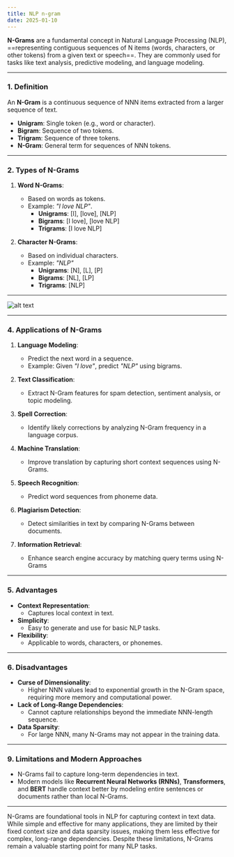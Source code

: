 ```yaml
---
title: NLP n-gram
date: 2025-01-10
---
```



**N-Grams** are a fundamental concept in Natural Language Processing (NLP), ==representing contiguous sequences of N items (words, characters, or other tokens) from a given text or speech==. They are commonly used for tasks like text analysis, predictive modeling, and language modeling.

---

### **1. Definition**

An **N-Gram** is a continuous sequence of NNN items extracted from a larger sequence of text.

- **Unigram**: Single token (e.g., word or character).
- **Bigram**: Sequence of two tokens.
- **Trigram**: Sequence of three tokens.
- **N-Gram**: General term for sequences of NNN tokens.

---

### **2. Types of N-Grams**

1. **Word N-Grams**:
    
    - Based on words as tokens.
    - Example: _"I love NLP"_.
        - **Unigrams**: [I], [love], [NLP]
        - **Bigrams**: [I love], [love NLP]
        - **Trigrams**: [I love NLP]
2. **Character N-Grams**:
    
    - Based on individual characters.
    - Example: _"NLP"_
        - **Unigrams**: [N], [L], [P]
        - **Bigrams**: [NL], [LP]
        - **Trigrams**: [NLP]

---
![alt text](Pastedimage20241127141243.png)

---

### **4. Applications of N-Grams**

1. **Language Modeling**:
    - Predict the next word in a sequence.
    - Example: Given _"I love"_, predict _"NLP"_ using bigrams.

2. **Text Classification**:   
    - Extract N-Gram features for spam detection, sentiment analysis, or topic modeling.

3. **Spell Correction**:
    - Identify likely corrections by analyzing N-Gram frequency in a language corpus.

4. **Machine Translation**:
    - Improve translation by capturing short context sequences using N-Grams.

5. **Speech Recognition**:
    - Predict word sequences from phoneme data.

6. **Plagiarism Detection**:
    - Detect similarities in text by comparing N-Grams between documents.

7. **Information Retrieval**:    
    - Enhance search engine accuracy by matching query terms using N-Grams

---

### **5. Advantages**

- **Context Representation**:
    - Captures local context in text.
- **Simplicity**:
    - Easy to generate and use for basic NLP tasks.
- **Flexibility**:
    - Applicable to words, characters, or phonemes.

---


### **6. Disadvantages**

- **Curse of Dimensionality**:
    - Higher NNN values lead to exponential growth in the N-Gram space, requiring more memory and computational power.
- **Lack of Long-Range Dependencies**:
    - Cannot capture relationships beyond the immediate NNN-length sequence.
- **Data Sparsity**:
    - For large NNN, many N-Grams may not appear in the training data.

---

### **9. Limitations and Modern Approaches**

- N-Grams fail to capture long-term dependencies in text.
- Modern models like **Recurrent Neural Networks (RNNs)**, **Transformers**, and **BERT** handle context better by modeling entire sentences or documents rather than local N-Grams.



---

N-Grams are foundational tools in NLP for capturing context in text data. While simple and effective for many applications, they are limited by their fixed context size and data sparsity issues, making them less effective for complex, long-range dependencies. Despite these limitations, N-Grams remain a valuable starting point for many NLP tasks.